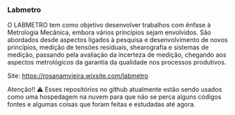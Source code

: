 ### Labmetro

O LABMETRO tem como objetivo desenvolver trabalhos com ênfase à Metrologia Mecânica, embora vários princípios sejam envolvidos. São abordados desde aspectos ligados à pesquisa e desenvolvimento de novos princípios, medição de tensões residuais, shearografia e sistemas de medição, passando pela avaliação da incerteza de medição, chegando aos aspectos metrológicos da garantia da qualidade nos processos produtivos.

Site: https://rosanamvieira.wixsite.com/labmetro

Atenção!! 	:warning:
Esses repositórios no github atualmente estão sendo usados como uma hospedagem na nuvem para que não se perca alguns códigos fontes e algumas coisas que foram feitas e estudadas até agora.
